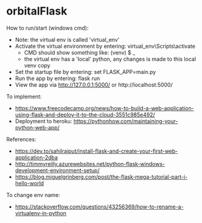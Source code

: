 # orbitalFlask

How to run/start (windows cmd):
- Note: the virtual env is called 'virtual_env'
- Activate the virtual environment by entering: virtual_env\Scripts\activate
  - CMD should show something like: (venv) $ _
  - the virtual env has a 'local' python, any changes is made to this local venv copy
- Set the startup file by entering: set FLASK_APP=main.py
- Run the app by entering: flask run
- View the app via http://127.0.0.1:5000/ or http://localhost:5000/

To implement:
- https://www.freecodecamp.org/news/how-to-build-a-web-application-using-flask-and-deploy-it-to-the-cloud-3551c985e492/
- Deployment to heroku: https://pythonhow.com/maintaining-your-python-web-app/

References:
- https://dev.to/sahilrajput/install-flask-and-create-your-first-web-application-2dba
- http://timmyreilly.azurewebsites.net/python-flask-windows-development-environment-setup/
- https://blog.miguelgrinberg.com/post/the-flask-mega-tutorial-part-i-hello-world

To change env name:
- https://stackoverflow.com/questions/43256369/how-to-rename-a-virtualenv-in-python
